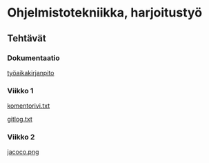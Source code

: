 # Ohjelmistotekniikka, harjoitustyö

## Tehtävät

### Dokumentaatio

[työaikakirjanpito](https://github.com/hippohiawatha/ot-harjoitustyo/blob/master/dokumentaatio/tuntikirjanpito.md)

### Viikko 1

[komentorivi.txt](https://github.com/hippohiawatha/ot-harjoitustyo/blob/master/laskarit/viikko1/komentorivi.txt)

[gitlog.txt](https://github.com/hippohiawatha/ot-harjoitustyo/blob/master/laskarit/viikko1/gitlog.txt)

### Viikko 2

[jacoco.png](https://github.com/hippohiawatha/ot-harjoitustyo/blob/master/laskarit/viikko2/jacoco_pic.png)
